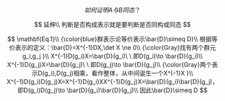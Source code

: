 $$
如何证明A与B同态？
$$

$$
延伸\\
判断是否构成表示就是要判断是否同构或同态
$$



$$
\mathbf{Eq.1}\\
{\color{blue}群表示论等价表示\bar{D}\simeq D}\\
根据等价表示的定义：\bar{D}=X^{-1}DX,\det X \ne 0\\
{\color{Gray}找有两个群元g_i,g_j }\\
X^{-1}D(g_i)X=\bar{D}(g_i)\ \ 即D(g_i)\to \bar{D}(g_i)\\
X^{-1}D(g_j)X=\bar{D}(g_j)\ \ 即D(g_j)\to \bar{D}(g_j)\\
{\color{Gray}两个表示D(g_i),D(g_j)相乘，看作整体，从中间诞生一个X^{-1}X }\\
X^{-1}D(g_i)D(g_j)X=X^{-1}D(g_i)XX^{-1}D(g_j)X=\bar{D}(g_i)\bar{D}(g_j)，即D(g_i)D(g_j)\to \bar{D}(g_i)\bar{D}(g_j)\\
因此\bar{D}\simeq D
$$

